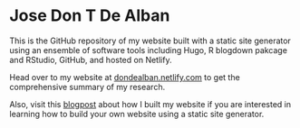 # Jose Don T De Alban

This is the GitHub repository of my website built with a static site generator using an ensemble of software tools including Hugo, R blogdown pakcage and RStudio, GitHub, and hosted on Netlify. 

Head over to my website at [dondealban.netlify.com](https://dondealban.netlify.com) to get the comprehensive summary of my research.

Also, visit this [blogpost](https://dondealban.netlify.app/post/2020/03-07-rebuilding-my-website-with-github-hugo-blogdown-netlify/) about how I built my website if you are interested in learning how to build your own website using a static site generator. 
